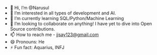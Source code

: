 - 👋 Hi, I’m @Narusul
- 👀 I’m interested in all types of development and AI.
- 🌱 I’m currently learning SQL/Python/Machine Learning
- 💞️ I’m looking to collaborate on anything! I have yet to dive into Open Source contributions.
- 📫 How to reach me - jjsay123@gmail.com
- 😄 Pronouns: He
- ⚡ Fun fact: Aquarius, INFJ

<!---
Narusul/Narusul is a ✨ special ✨ repository because its `README.md` (this file) appears on your GitHub profile.
You can click the Preview link to take a look at your changes.
--->
